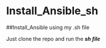 # Install_Ansible_sh
##Install_Ansible using my .sh file


Just clone the repo and run the _**sh file**_ 
